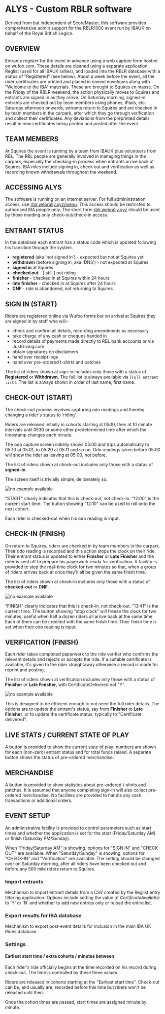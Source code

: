 # ALYS - Custom RBLR software

Derived from but independent of ScoreMaster, this software provides comprehensive admin support for the RBLR1000 event run by IBAUK on behalf of the Royal British Legion.

## OVERVIEW

Entrants register for the event in advance using a web capture form hosted on wufoo.com. These details are cleaned using a separate application, Reglist (used for all IBAUK rallies), and loaded into the RBLR database with a status of "Registered" (see below). About a week before the event, all the rider certificates are printed and placed in named envelopes along with "Welcome to the IBA" materials. These are brought to Squires en masse. On the Friday of the RBLR weekend, the action physically moves to Squires and entrants are signed in as they arrive. On Saturday morning, signed-in entrants are checked out by team members using phones, iPads, etc. Saturday afternoon onwards, entrants return to Squires and are checked in by team members in the carpark, after which they go through verification and collect their certificates. Any deviations from the preprinted details result in new certificates being printed and posted after the event.

## TEAM MEMBERS

At Squires the event is running by a team from IBAUK plus volunteers from RBL. The RBL people are generally involved in managing things in the carpark, especially the checking-in process when entrants arrive back at Squires. IBA roles include signing in, check out and verification as well as recording known withdrawals throughout the weekend.

## ACCESSING ALYS
The software is running on an internet server. For full admininstration access, use [rblr.webrally.xyz/menu](https://rblr.webrally.xyz/menu). This access should be restricted to authorised IBA people only. The short form [rblr.webrally.xyz](https://rblr.webrally.xyz) should be used by those needing only check-out/check-in access.

## ENTRANT STATUS

In the database each entrant has a status code which is updated following his transition through the system.

- **registered** (aka 'not signed in') - expected but not at Squires yet
- **withdrawn** (before signing in, aka 'DNS') - not expected at Squires
- **signed in** at Squires
- **checked out** - [ still ] out riding
- **finisher** - checked in at Squires within 24 hours
- **late finisher** - checked in at Squires after 24 hours
- **DNF** - ride is abandoned, not returning to Squires

## SIGN IN (START)

Riders are registered online via Wufoo forms but on arrival at Squires they are signed in by staff who will:-

- check and confirm all details, recording amendments as necessary
- take charge of any cash or cheques handed in
- record details of payments made directly to RBL bank accounts or via JustGiving.com
- obtain signatures on disclaimers
- hand over receipt logs
- hand over pre-ordered t-shirts and patches

The list of riders shown at sign-in includes only those with a status of **Registered** or **Withdrawn**. The full list is always available via `[Full entrant list]`. The list is always shown in order of last name, first name.

## CHECK-OUT (START)

The check-out process involves capturing odo readings and thereby changing a rider's status to 'riding'.

Riders are released initially in cohorts starting at 0500, then at 10 minute intervals until 0530 or some other predetermined time after which the timestamp changes each minute.

The odo capture screen initially shows 05:00 and trips automatically to 05:10 at 05:01, to 05:20 at 05:11 and so on. Odo readings taken before 05:00 will show the rider as leaving at 05:00, not before.

The list of riders shown at check-out includes only those with a status of **signed-in**.

The screen itself is trivially simple, deliberately so.

![no example available](./images/checkout.jpg "Example check-out screen")

"START" clearly indicates that this is check-out, not check-in. "12:00" is the current start time. The button showing "12:10" can be used to roll onto the next cohort.

Each rider is checked-out when his odo reading is input.

## CHECK-IN (FINISH)

On return to Squires, riders are checked in by team members in the carpark. Their odo reading is recorded and this action stops the clock on their ride. Their entrant status is updated to either **Finisher** or **Late Finisher** and the rider is sent off to prepare his paperwork ready for verification. A facility is provided to stop the real-time clock for two minutes so that, when a group of riders arrives back at once they'll all be given the same finish time.

The list of riders shown at check-in includes only those with a status of **checked-out** or **DNF**.

![no example available](./images/checkin.jpg "Example check-in screen")

"FINISH" clearly indicates that this is check-in, not check-out. "13:41" is the current time. The button showing "stop clock" will freeze the clock for two minutes, useful when half a dozen riders all arrive back at the same time. Each of them can be credited with the same finish time. Their finish time is set when their odo reading is input.

## VERIFICATION (FINISH)

Each rider takes completed paperwork to the ride verifier who confirms the relevant details and rejects or accepts the ride. If a suitable certificate is available, it's given to the rider straightaway otherwise a record is made for reprint and posting.

The list of riders shown at verification includes only those with a status of **Finisher** or **Late Finisher**, with CertificateDelivered not "Y".

![no example available](./images/verify.jpg "Example verify screen")

This is designed to be efficient enough to not need the full rider details. The options are to update the entrant's status, say from **Finisher** to **Late Finisher**, or to update the certificate status, typically to "Certificate delivered".

## LIVE STATS / CURRENT STATE OF PLAY

A button is provided to show the current state of play: numbers are shown for each (non-zero) entrant status and for total funds raised. A separate button shows the status of pre-ordered merchandise.

## MERCHANDISE 

A button is provided to show statistics about pre-ordered t-shirts and patches. It is assumed that anyone completing sign-in will also collect pre-ordered merchandise. No facilities are provided to handle any cash transactions or additional orders.

## EVENT SETUP

An administrative facility is provided to control parameters such as start times and whether the application is set for the start (Friday/Saturday AM) or finish (Saturday PM/Sunday).

When "Friday/Saturday AM" is showing, options for "SIGN IN" and "CHECK-OUT" are available. When "Saturday/Sunday" is showing, options for "CHECK-IN" and "Verification" are available. The setting should be changed over on Saturday morning, after all riders have been checked out and before any 500 mile riders return to Squires.

### Import entrants

Mechanism to import entrant details from a CSV created by the Reglist entry filtering application. Options include setting the value of _CertificateAvailable_ to 'Y' or 'N' and whether to add new entries only or reload the entire list.

### Export results for IBA database

Mechanism to export post-event details for inclusion in the main IBA UK Rides database.

### Settings

#### Earliest start time / extra cohorts / minutes between
Each rider's ride officially begins at the time recorded on his record during check-out. The time is controlled by these three values.

Riders are released in cohorts starting at the "Earliest start time". Check-out can be, and usually are, recorded before this time but riders won't be released until then.

Once the cohort times are passed, start times are assigned minute by minute.
